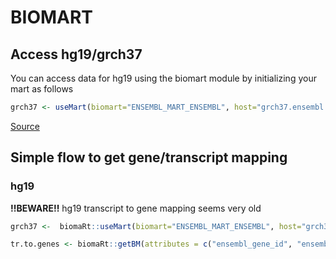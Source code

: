 # BIOMART

## Access hg19/grch37

You can access data for hg19 using the biomart module by initializing your mart as follows

```R
grch37 <- useMart(biomart="ENSEMBL_MART_ENSEMBL", host="grch37.ensembl.org", path="/biomart/martservice", dataset="hsapiens_gene_ensembl")
```

[Source](https://support.bioconductor.org/p/62347/)

## Simple flow to get gene/transcript mapping

### hg19

**!!BEWARE!!** hg19 transcript to gene mapping seems very old

```R
grch37 <-  biomaRt::useMart(biomart="ENSEMBL_MART_ENSEMBL", host="grch37.ensembl.org", path="/biomart/martservice", dataset="hsapiens_gene_ensembl")

tr.to.genes <- biomaRt::getBM(attributes = c("ensembl_gene_id", "ensembl_transcript_id"), mart = grch37)
```

